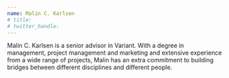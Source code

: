 ```yaml
---
name: Malin C. Karlsen
# title: 
# twitter_handle: 
---
```

Malin C. Karlsen is a senior advisor in Variant. With a degree in management, project management and marketing and extensive experience from a wide range of projects, Malin has an extra commitment to building bridges between different disciplines and different people.